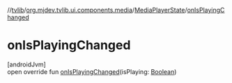 //[tvlib](../../../index.md)/[org.mjdev.tvlib.ui.components.media](../index.md)/[MediaPlayerState](index.md)/[onIsPlayingChanged](on-is-playing-changed.md)

# onIsPlayingChanged

[androidJvm]\
open override fun [onIsPlayingChanged](on-is-playing-changed.md)(isPlaying: [Boolean](https://kotlinlang.org/api/latest/jvm/stdlib/kotlin/-boolean/index.html))
